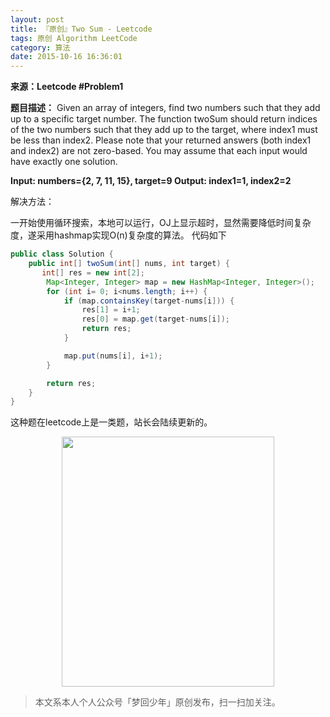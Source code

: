 ```yaml
---
layout: post
title: 『原创』Two Sum - Leetcode
tags: 原创 Algorithm LeetCode
category: 算法
date: 2015-10-16 16:36:01
---
```


**来源：Leetcode #Problem1**

**题目描述：**
Given an array of integers, find two numbers such that they add up to a specific target number.
The function twoSum should return indices of the two numbers such that they add up to the target, where index1 must be less than index2\. Please note that your returned answers (both index1 and index2) are not zero-based.
You may assume that each input would have exactly one solution.

**Input: numbers={2, 7, 11, 15}, target=9
Output: index1=1, index2=2**

解决方法：

一开始使用循环搜索，本地可以运行，OJ上显示超时，显然需要降低时间复杂度，遂采用hashmap实现O(n)复杂度的算法。
代码如下

```java
public class Solution {
    public int[] twoSum(int[] nums, int target) {
       int[] res = new int[2];
		Map<Integer, Integer> map = new HashMap<Integer, Integer>();
		for (int i= 0; i<nums.length; i++) {
			if (map.containsKey(target-nums[i])) {
				res[1] = i+1;
				res[0] = map.get(target-nums[i]);
				return res;
			}

			map.put(nums[i], i+1);
		}

		return res;
    }
}
```

这种题在leetcode上是一类题，站长会陆续更新的。

<div align="center">
<img src="http://rann.cc/assets/img/qrcode-logo.png" width="340" height="400" />
</div>

> 本文系本人个人公众号「梦回少年」原创发布，扫一扫加关注。